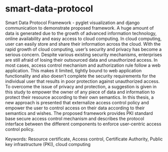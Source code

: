 # smart-data-protocol
Smart Data Protocol Framework - pyglet visualization and django communication to demonstrate proposed framework.
A huge amount of data is generated due to the growth of advanced information technology, online availability and easy access to cloud computing. In cloud computing, user can easily store and share their information across the cloud. With the rapid growth of cloud computing, user’s security and privacy has become a serious concern. Despite various existing security mechanisms, enterprises are still afraid of losing their outsourced data and unauthorized access. In most cases, access control mechanism and authorization rule follow a web application. This makes it limited, tightly bound to web application functionality and also doesn’t complete the security requirements for the individual user that results in poor protection against unauthorized access. To overcome the issue of privacy and protection, a suggestion is given in this study to empower the owner of any piece of data and information to protect their resource according to their own semantics.
In this thesis, a new approach is presented that externalize access control policy and empower the user to control access on their data according to their semantics and wishes. The proposed framework provides PKI standard base secure access control mechanism and describes the protocol interface between the different components to enforce user-centric access control policy.

Keywords: Resource certificate, Access control, Certificate Authority, Public key infrastructure (PKI), cloud computing
